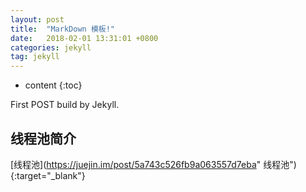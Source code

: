 ```yaml
---
layout: post
title:  "MarkDown 模板!"
date:   2018-02-01 13:31:01 +0800
categories: jekyll
tag: jekyll
---
```


* content
{:toc}


First POST build by Jekyll.


线程池简介
------------------------

[线程池](https://juejin.im/post/5a743c526fb9a063557d7eba" 线程池"){:target="_blank"}   















[jekyll]:      http://jekyllrb.com
[jekyll-gh]:   https://github.com/jekyll/jekyll
[jekyll-help]: https://github.com/jekyll/jekyll-help
